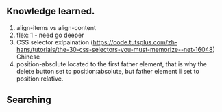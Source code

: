 ## Knowledge learned.
1. align-items vs align-content
2. flex: 1 - need go deeper
3. CSS selector exlpaination (https://code.tutsplus.com/zh-hans/tutorials/the-30-css-selectors-you-must-memorize--net-16048) Chinese
4. position-absolute located to the first father element, that is why the delete button set to position:absolute, but father element li set to position:relative.




## Searching
